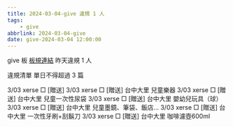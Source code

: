 ```yaml
---
title: 2024-03-04-give 違規 1 人
tags:
    - give
abbrlink: 2024-03-04-give
date: give-2024-03-04 12:00:00
---
```

give 板 [板規連結](https://www.ptt.cc/bbs/give/M.1612495900.A.C32.html)
昨天違規 1 人
<!-- more -->

違規清單
單日不得超過 3 篇

3/03 xerse □ [贈送]
3/03 xerse □ [贈送] 台中大里 兒童樂器
3/03 xerse □ [贈送] 台中大里 兒童一次性尿袋
3/03 xerse □ [贈送] 台中大里 嬰幼兒玩具（球）
3/03 xerse □ [贈送] 台中大里 兒童墨鏡、筆袋、飯店…
3/03 xerse □ [贈送] 台中大里 一次性牙刷+刮鬍刀
3/03 xerse □ [贈送] 台中大里 咖啡濾壺600ml